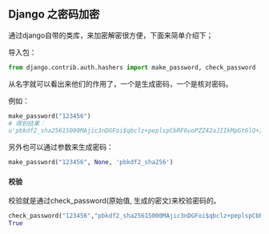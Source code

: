 ## Django 之密码加密
通过django自带的类库，来加密解密很方便，下面来简单介绍下；

导入包：

```python
from django.contrib.auth.hashers import make_password, check_password
```


从名字就可以看出来他们的作用了，一个是生成密码，一个是核对密码。

例如：

```python
make_password("123456")
# 得到结果：
u'pbkdf2_sha25615000MAjic3nDGFoi$qbclz+peplspCbRF6uoPZZ42aJIIkMpGt6lQ+Iq8nfQ='
```


另外也可以通过参数来生成密码：

```python
make_password("123456", None, 'pbkdf2_sha256')
```



#### 校验

校验就是通过check_password(原始值, 生成的密文)来校验密码的。

```python
check_password("123456","pbkdf2_sha25615000MAjic3nDGFoi$qbclz+peplspCbRF6uoPZZ42aJIIkMpGt6lQ+Iq8nfQ=")
True
```

